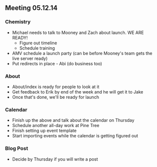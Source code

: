 ## Meeting 05.12.14

### Chemistry
* Michael needs to talk to Mooney and Zach about launch. WE ARE READY!
    * Figure out timeline
    * Schedule training
* AMV schedule a launch party (can be before Mooney's team gets the live server ready)
* Put redirects in place - Abi (do business too)

### About
* About/index is ready for people to look at it
* Get feedback to Erik by end of the week and he will get it to Jake
* Once that's done, we'll be ready for launch

### Calendar
* Finish up the above and talk about the calendar on Thursday
* Schedule another all-day work at Pine Tree
* Finish setting up event template
* Start importing events while the calendar is getting figured out

### Blog Post
* Decide by Thursday if you will write a post
